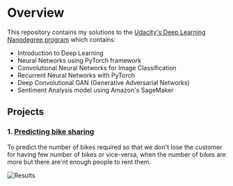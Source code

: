 # Overview
This repository contains my solutions to the [Udacity's Deep Learning Nanodegree program](https://www.udacity.com/course/deep-learning-nanodegree--nd101) which contains:

- Introduction to Deep Learning
- Neural Networks using PyTorch framework
- Convolutional Neural Networks for Image Classification
- Recurrent Neural Networks with PyTorch
- Deep Convolutional GAN (Generative Adversarial Networks)
- Sentiment Analysis model using Amazon's SageMaker


## Projects
### 1. [Predicting bike sharing](../project-bikesharing/Readme.txt)

To predict the number of bikes required so that we don't lose the customer for having few number of bikes or vice-versa, when the number of bikes are more but there are'nt enough people to rent them.

![Results](../project-bikesharing/PredictingBikeSharing.png "Training and Validation Loss after tuning Hyperparameters")

